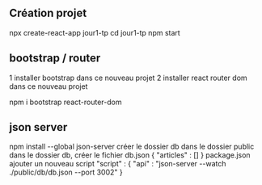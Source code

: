 ## Création projet
npx create-react-app jour1-tp
cd jour1-tp
npm start

## bootstrap / router 
1 installer bootstrap dans ce nouveau projet 
2 installer react router dom dans ce nouveau projet

npm i bootstrap react-router-dom

## json server 
npm install --global json-server
créer le dossier db dans le dossier public
dans le dossier db, créer le fichier db.json
{
    "articles" : []
}
package.json ajouter un nouveau script 
"script" : {
    "api" : "json-server --watch ./public/db/db.json --port 3002"
}